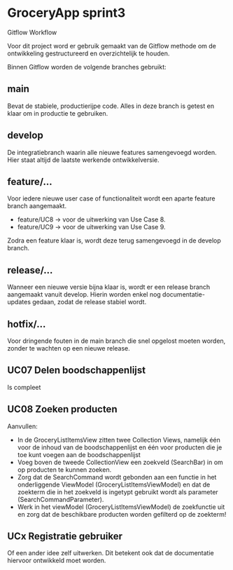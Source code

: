 # GroceryApp sprint3 

Gitflow Workflow

Voor dit project word er gebruik gemaakt van de Gitflow methode om de ontwikkeling gestructureerd en overzichtelijk te houden.

Binnen Gitflow worden de volgende branches gebruikt:


## main
Bevat de stabiele, productierijpe code. Alles in deze branch is getest en klaar om in productie te gebruiken.


## develop
De integratiebranch waarin alle nieuwe features samengevoegd worden. Hier staat altijd de laatste werkende ontwikkelversie.


## feature/…
Voor iedere nieuwe user case of functionaliteit wordt een aparte feature branch aangemaakt.

- feature/UC8 → voor de uitwerking van Use Case 8.
- feature/UC9 → voor de uitwerking van Use Case 9.


Zodra een feature klaar is, wordt deze terug samengevoegd in de develop branch.


## release/…
Wanneer een nieuwe versie bijna klaar is, wordt er een release branch aangemaakt vanuit develop. Hierin worden enkel nog documentatie-updates gedaan, zodat de release stabiel wordt.


## hotfix/…
 Voor dringende fouten in de main branch die snel opgelost moeten worden, zonder te wachten op een nieuwe release.

    
## UC07 Delen boodschappenlijst  
Is compleet  
  
## UC08 Zoeken producten  
Aanvullen:
- In de GroceryListItemsView zitten twee Collection Views, namelijk één voor de inhoud van de boodschappenlijst en één voor producten die je toe kunt voegen aan de boodschappenlijst  
- Voeg boven de tweede CollectionView een zoekveld (SearchBar) in om op producten te kunnen zoeken.  
- Zorg dat de SearchCommand wordt gebonden aan een functie in het onderliggende ViewModel (GroceryListItemsViewModel) en dat de zoekterm die in het zoekveld is ingetypt gebruikt wordt als parameter (SearchCommandParameter).  
- Werk in het viewModel (GroceryListItemsViewModel) de zoekfunctie uit en zorg dat de beschikbare producten worden gefilterd op de zoekterm!  

## UCx Registratie gebruiker 
Of een ander idee zelf uitwerken. Dit betekent ook dat de documentatie hiervoor ontwikkeld moet worden.

  

